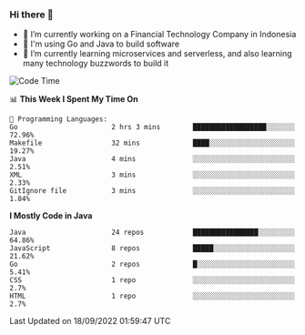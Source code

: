 ### Hi there 👋

<!--
**mazzama/mazzama** is a ✨ _special_ ✨ repository because its `README.md` (this file) appears on your GitHub profile.

Here are some ideas to get you started:

- 🔭 I’m currently working on ...
- 🌱 I’m currently learning ...
- 👯 I’m looking to collaborate on ...
- 🤔 I’m looking for help with ...
- 💬 Ask me about ...
- 📫 How to reach me: ...
- 😄 Pronouns: ...
- ⚡ Fun fact: ...
-->

- 🔭 I’m currently working on a Financial Technology Company in Indonesia
- :gun: I'm using Go and Java to build software
- 🌱 I’m currently learning microservices and serverless, and also learning many technology buzzwords to build it

<!--START_SECTION:waka-->
![Code Time](http://img.shields.io/badge/Code%20Time-2%2C312%20hrs%2026%20mins-blue)

📊 **This Week I Spent My Time On** 

```text
💬 Programming Languages: 
Go                       2 hrs 3 mins        ██████████████████░░░░░░░   72.96% 
Makefile                 32 mins             ████░░░░░░░░░░░░░░░░░░░░░   19.27% 
Java                     4 mins              ░░░░░░░░░░░░░░░░░░░░░░░░░   2.51% 
XML                      3 mins              ░░░░░░░░░░░░░░░░░░░░░░░░░   2.33% 
GitIgnore file           3 mins              ░░░░░░░░░░░░░░░░░░░░░░░░░   1.84%

```

**I Mostly Code in Java** 

```text
Java                     24 repos            ████████████████░░░░░░░░░   64.86% 
JavaScript               8 repos             █████░░░░░░░░░░░░░░░░░░░░   21.62% 
Go                       2 repos             █░░░░░░░░░░░░░░░░░░░░░░░░   5.41% 
CSS                      1 repo              ░░░░░░░░░░░░░░░░░░░░░░░░░   2.7% 
HTML                     1 repo              ░░░░░░░░░░░░░░░░░░░░░░░░░   2.7%

```



 Last Updated on 18/09/2022 01:59:47 UTC
<!--END_SECTION:waka-->
